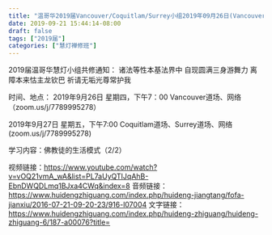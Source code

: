 ```yaml
---
title: "温哥华2019届Vancouver/Coquitlam/Surrey小组2019年09月26日(Vancouver)27日(Coquitla/Surrey)共修"
date: 2019-09-21 15:44:14-08:00
draft: false
tags: ["2019届"]
categories: ["慧灯禅修班"]
---
```

2019届温哥华慧灯小组共修通知：
诸法等性本基法界中
自现圆满三身游舞力
离障本来怙主龙钦巴
祈请无垢光尊常护我

时间、地点：
2019年9月26日 星期四，下午7：00
Vancouver道场、网络（zoom.us/j/7789995278）

2019年9月27日 星期五，下午7:00
Coquitlam道场、Surrey道场、网络(zoom.us/j/7789995278)

学习内容：佛教徒的生活模式（2/2）

视频链接：https://www.youtube.com/watch?v=vOQ21vmA_wA&list=PL7aUyQTIJqAhB-EbnDWQDLmq1BJxa4CWq&index=8
音频链接：https://www.huidengzhiguang.com/index.php/huideng-jiangtang/fofa-jianxiu/2016-07-21-09-20-23/916-l07004
文字链接：https://www.huidengzhiguang.com/index.php/huideng-zhiguang/huideng-zhiguang-6/187-a00076?title=
